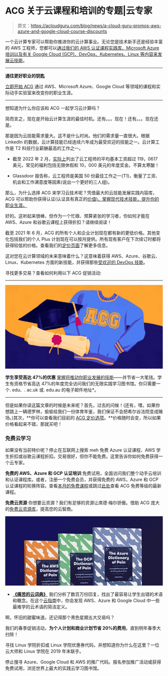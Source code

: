 # ACG 关于云课程和培训的专题|云专家

> 原文：<https://acloudguru.com/blog/news/a-cloud-guru-promos-aws-azure-and-google-cloud-course-discounts>

一个云计算专家可以帮助你推进你的云计算事业。无论您是技术新手还是经验丰富的 AWS 工程师，您都可以[通过我们的 AWS 认证课程实践库、Microsoft Azure 培训以及有关 Google Cloud (GCP)、DevOps、Kubernetes、Linux 等内容来发展云技能](https://acloudguru.com/solutions/individuals)。

* * *

**通往更好职业的钥匙**

[立即开始 ACG](https://acloudguru.com/pricing) 通过 AWS、Microsoft Azure、Google Cloud 等领域的课程和实际动手实验室来改变你的职业生涯。

* * *

想知道为什么你应该和 ACG 一起学习云计算吗？

简而言之，现在是开始云计算生涯的最佳时机。还有。。。现在！还有。。。现在还是。

那是因为云技能需求量大。这不是什么时尚。他们的需求量一直很大。根据 LinkedIn 的数据，云计算技能已经连续六年成为最受欢迎的技能之一。云计算工作是 T2 科技行业薪酬最高的工作之一。

*   截至 2022 年 2 月，[实际上](https://www.indeed.com/career/cloud-engineer)列出了云工程师的平均基本工资超过 119，0617 美元，常见的福利包括无限休假和 10，000 美元的年度奖金。不算太寒酸！

*   Glassdoor 报告称，云工程师是美国 50 份最佳工作之一(T1)，衡量了工资、机会和工作满意度等因素(说出一个更好的三人组)。

那么，为什么选择 ACG 来学习云技术呢？凭借最大的云技能发展实践内容库，ACG 可以帮助你获得认证(认证具有真正的[价值)，掌握现代技术技能，提升你的职业生涯。](https://acloudguru.com/blog/engineering/the-value-of-an-aws-certification)

好的。这听起来很棒，但作为一个忙碌、预算紧张的学习者，你如何才能在 AWS、Azure 和谷歌云课程上获得折扣？请继续阅读！

截至 2021 年 6 月，ACG 的所有个人和企业计划现在都有新的更低价格。其他变化包括我们的个人 Plus 计划现在可以按月提供。所有现有客户在下次续订时都将获得较低的价格。查看我们的[定价页面](https://acloudguru.com/pricing)了解更多信息。

这对您在云计算领域的未来意味着什么？这意味着获得 AWS、Azure、谷歌云、Linux、Kubernetes 方面的新技能，并获得那些[受欢迎的 DevOps 技能](https://acloudguru.com/blog/engineering/to-succeed-in-devops-careers-level-up-these-skills)。

寻找更多交易？查看如何利用以下 ACG 促销活动:

* * *

![ACG Edu Promo](img/ebc4e480bf013106098e0ab4c0dd34ed.png)

**学生享受高达 47%的优惠**
[掌握将推动你职业发展的技能](https://acloudguru.com/blog/news/how-acg-is-making-tech-careers-more-accessible)——并节省一大笔钱。学生有资格节省高达 47%的年度完全访问我们的无限实践学习图书馆。你只需要一个. edu、. ac.uk 或. edu.au 的电子邮件地址*。

* * *

但是如果你读这篇文章的时候是未来呢？首先，过去的问候！(还有，嘿，如果你想跳上一辆德罗林，偷偷给我们一份体育年鉴，我们保证不会把希尔谷法院变成赌场。)其次，**你可以查看我们目前的 [ACG 定价选项](https://acloudguru.com/pricing)。**价格随时会变，所以如果价格看起来不错，那就买吧！

### **免费云学习**

如果没有当前特价呢？停止在互联网上搜索 meh 免费 Azure 认证课程、AWS 学生折扣或谷歌云课程折扣。交易很好，但你不能免费。这里告诉你如何免费获得一个云专家。

**免费的 AWS、Azure 和 GCP 认证培训**
免费试用，全面访问我们整个动手云培训和认证课程库。或者，注册一个免费会员，并获得免费的 AWS，Azure 和 GCP 认证课程的轮换阵容。查看[本月的免费课程](https://acloudguru.com/blog/news/whats-free-at-acg-march-2021)或跳过[此处](https://acloudguru.com/blog/tag/acg-free-tier)查看 ACG 免费等级的最新课程。

**免费云资源** 你想要云资源？我们有足够的资源让席德·梅尔骄傲。借助 ACG 庞大的[免费云资源库](https://acloudguru.com/resources)，提高您的云智商。

[![Complete guide to the Cloud and Dictionary ](img/93ebf63b88ab7fbd48705a01952ba688.png)](https://get.acloudguru.com/cloud-dictionary-of-pain)

*   [**《痛苦的云词典》**](https://get.acloudguru.com/cloud-dictionary-of-pain)
    我们分析了数百万份回复，找出了最容易让学生出错的术语和概念。在这个[云指南](https://get.acloudguru.com/cloud-dictionary-of-pain)中，你会发现 AWS、Azure 和 Google Cloud 中一些最难学的云术语的简洁定义。

啊，怀旧的甜蜜味道。还记得那个黑色星期五大交易吗？

我们的春季促销活动，**为个人计划和商业计划节省 20%的费用**。直到明年春季大扫除！

寻找 Linux 学院折扣或 Linux 学院优惠券代码，并想知道你为什么在这里？一位云大师和 Linux 学院在 2019 年末联手。

停止搜寻 Azure、Google Cloud 和 AWS 的推广代码。报名参加推广活动或获得免费试用，浏览世界上最大的实践云学习图书馆。
